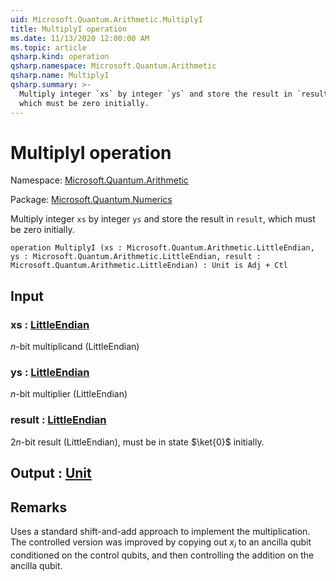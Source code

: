 ```yaml
---
uid: Microsoft.Quantum.Arithmetic.MultiplyI
title: MultiplyI operation
ms.date: 11/13/2020 12:00:00 AM
ms.topic: article
qsharp.kind: operation
qsharp.namespace: Microsoft.Quantum.Arithmetic
qsharp.name: MultiplyI
qsharp.summary: >-
  Multiply integer `xs` by integer `ys` and store the result in `result`,
  which must be zero initially.
---
```


# MultiplyI operation

Namespace: [Microsoft.Quantum.Arithmetic](xref:Microsoft.Quantum.Arithmetic)

Package: [Microsoft.Quantum.Numerics](https://nuget.org/packages/Microsoft.Quantum.Numerics)


Multiply integer `xs` by integer `ys` and store the result in `result`,which must be zero initially.

```qsharp
operation MultiplyI (xs : Microsoft.Quantum.Arithmetic.LittleEndian, ys : Microsoft.Quantum.Arithmetic.LittleEndian, result : Microsoft.Quantum.Arithmetic.LittleEndian) : Unit is Adj + Ctl
```


## Input

### xs : [LittleEndian](xref:Microsoft.Quantum.Arithmetic.LittleEndian)

$n$-bit multiplicand (LittleEndian)


### ys : [LittleEndian](xref:Microsoft.Quantum.Arithmetic.LittleEndian)

$n$-bit multiplier (LittleEndian)


### result : [LittleEndian](xref:Microsoft.Quantum.Arithmetic.LittleEndian)

$2n$-bit result (LittleEndian), must be in state $\ket{0}$ initially.



## Output : [Unit](xref:microsoft.quantum.lang-ref.unit)



## Remarks

Uses a standard shift-and-add approach to implement the multiplication.The controlled version was improved by copying out $x_i$ to an ancillaqubit conditioned on the control qubits, and then controlling theaddition on the ancilla qubit.